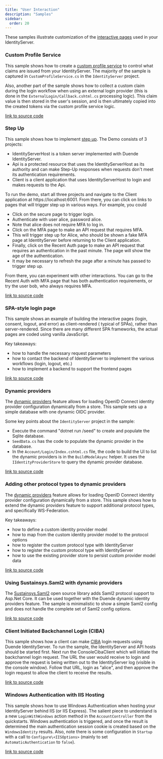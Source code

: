 ```yaml
---
title: "User Interaction"
description: "Samples"
sidebar:
  order: 20
---
```


These samples illustrate customization of the [interactive pages](../ui) used in your IdentityServer.

### Custom Profile Service

This sample shows how to create a [custom profile service](../fundamentals/claims) to control what
claims are issued from your IdentityServer. The majority of the sample is captured in `CustomProfileService.cs` in the
`IdentityServer` project.

Also, another part of the sample shows how to collect a custom claim during the login workflow when using an external
login provider (this is done in the `ExternalLogin/Callback.cshtml.cs` processing logic). This claim value is then
stored in the user's session, and is then ultimately copied into the created tokens via the custom profile service
logic.

[link to source code](https://github.com/DuendeSoftware/Samples/tree/main/IdentityServer/v7/UserInteraction/ProfileService)

### Step Up

This sample shows how to
implement [step up](https://datatracker.ietf.org/doc/draft-ietf-oauth-step-up-authn-challenge/). The Demo consists of 3
projects:

- IdentityServerHost is a token server implemented with Duende IdentityServer.
- Api is a protected resource that uses the IdentityServerHost as its authority and can make Step-Up responses when
  requests don't meet its authentication requirements.
- Client is a client application that uses IdentityServerHost to login and makes requests to the Api.

To run the demo, start all three projects and navigate to the Client application at https://localhost:6001. From there,
you can click on links to pages that will trigger step up in various ways. For example, you could

- Click on the secure page to trigger login.
- Authenticate with user alice, password alice.
- Note that alice does not require MFA to log in.
- Click on the MFA page to make an API request that requires MFA.
- This will trigger step up for Alice, who should be shown a fake MFA page at IdentityServer before returning to the
  Client application.
- Finally, click on the Recent Auth page to make an API request that requires an authentication in the past minute. The
  page will show the age of the authentication.
- It may be necessary to refresh the page after a minute has passed to trigger step up.

From there, you can experiment with other interactions. You can go to the Recent Auth with MFA page that has both
authentication requirements, or try the user bob, who always requires MFA.

[link to source code](https://github.com/DuendeSoftware/Samples/tree/main/IdentityServer/v7/UserInteraction/StepUp)

### SPA-style login page

This sample shows an example of building the interactive pages (login, consent, logout, and error) as client-rendered (
typical of SPAs), rather than server-rendered. Since there are many different SPA frameworks, the actual pages are coded
using vanilla JavaScript.

Key takeaways:

* how to handle the necessary request parameters
* how to contact the backend of IdentityServer to implement the various workflows (login, logout, etc.)
* how to implement a backend to support the frontend pages

[link to source code](https://github.com/DuendeSoftware/Samples/tree/main/IdentityServer/v7/UserInteraction/SpaLoginUi)

### Dynamic providers

The [dynamic providers](../ui/login/dynamicproviders) feature allows for loading OpenID Connect identity
provider configuration dynamically from a store. This sample sets up a simple database with one dynamic OIDC provider.

Some key points about the `IdentityServer` project in the sample:

* Execute the command "dotnet run /seed" to create and populate the Sqlite database.
* `SeedData.cs` has the code to populate the dynamic provider in the database.
* In the `Account/Login/Index.cshtml.cs` file, the code to build the UI to list the dynamic providers is in the
  `BuildModelAsync` helper. It uses the `IIdentityProviderStore` to query the dynamic provider database.

[link to source code](https://github.com/DuendeSoftware/Samples/tree/main/IdentityServer/v7/UserInteraction/DynamicProviders)

### Adding other protocol types to dynamic providers

The [dynamic providers](../ui/login/dynamicproviders) feature allows for loading OpenID Connect identity
provider configuration dynamically from a store. This sample shows how to extend the dynamic providers feature to
support additional protocol types, and specifically WS-Federation.

Key takeaways:

* how to define a custom identity provider model
* how to map from the custom identity provider model to the protocol options
* how to register the custom protocol type with IdentityServer
* how to register the custom protocol type with IdentityServer
* how to use the existing provider store to persist custom provider model data

[link to source code](https://github.com/DuendeSoftware/Samples/tree/main/IdentityServer/v7/UserInteraction/WsFederationDynamicProviders)

### Using Sustainsys.Saml2 with dynamic providers

The [Sustainsys.Saml2](https://saml2.sustainsys.com) open source library adds Saml2 protocol support to Asp.Net Core. It
can be used together with the
Duende dynamic identity providers feature. The sample is minimalistic to show a simple Saml2 config and does not handle
the complete set of Saml2 config options.

[link to source code](https://github.com/Sustainsys/Saml2.Samples/tree/main/v2/DuendeDynamicProviders)

### Client Initiated Backchannel Login (CIBA)

This sample shows how a client can make [CIBA](../ui/ciba) login requests using Duende IdentityServer.
To run the sample, the IdentityServer and API hosts should be started first.
Next run the ConsoleCibaClient which will initiate the backchannel login request.
The URL the user would receive to login and approve the request is being written out to the IdentityServer log (visible
in the console window).
Follow that URL, login as "alice", and then approve the login request to allow the client to receive the results.

[link to source code](https://github.com/DuendeSoftware/Samples/tree/main/IdentityServer/v7/UserInteraction/Ciba)

### Windows Authentication with IIS Hosting

This sample shows how to use Windows Authentication when hosting your IdentityServer behind IIS (or IIS Express).
The salient piece to understand is a new `LoginWithWindows` action method in the `AccountController` from the
quickstarts.
Windows authentication is triggered, and once the result is determined the main authentication session cookie is created
based on the `WindowsIdentity` results.
Also, note there is some configuration in `Startup` with a call to `Configure\<IISOptions>` (mainly to set
`AutomaticAuthentication` to `false`).

[link to source code](https://github.com/DuendeSoftware/Samples/tree/main/IdentityServer/v7/UserInteraction/WindowsAuthentication)

